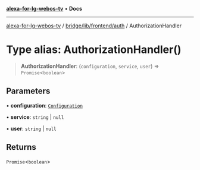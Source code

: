 [**alexa-for-lg-webos-tv**](../../../../../README.md) • **Docs**

***

[alexa-for-lg-webos-tv](../../../../../modules.md) / [bridge/lib/frontend/auth](../README.md) / AuthorizationHandler

# Type alias: AuthorizationHandler()

> **AuthorizationHandler**: (`configuration`, `service`, `user`) => `Promise`\<`boolean`\>

## Parameters

• **configuration**: [`Configuration`](../../../configuration/classes/Configuration.md)

• **service**: `string` \| `null`

• **user**: `string` \| `null`

## Returns

`Promise`\<`boolean`\>
